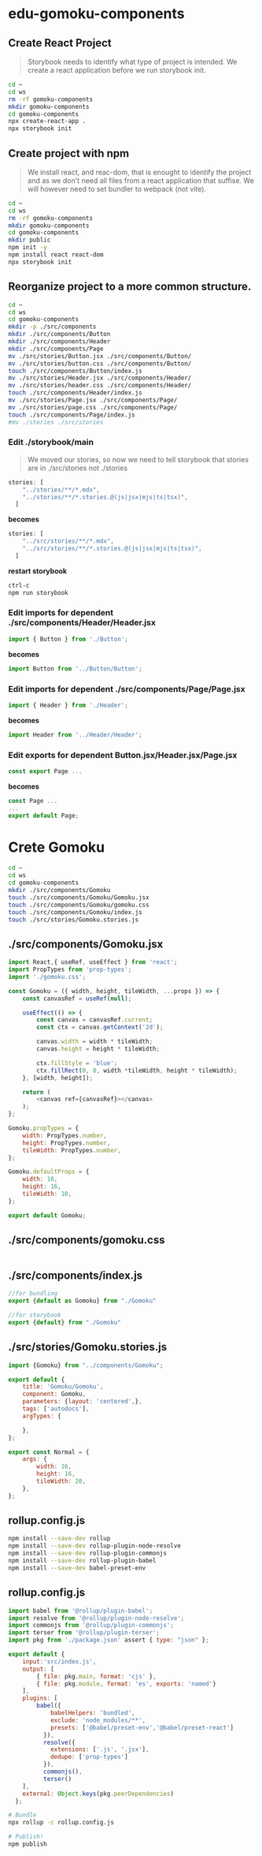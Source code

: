 # edu-gomoku-components

## Create React Project

> Storybook needs to identify what type of project is intended.
> We create a react application before we run storybook init.

```bash
cd ~
cd ws
rm -rf gomoku-components
mkdir gomoku-components
cd gomoku-components
npx create-react-app .
npx storybook init
```

## Create project with npm
> We install react, and reac-dom, that is enought to identify the project and
> as we don't need all files from a react application that suffise.
> We will however need to set bundler to webpack (not vite).

```bash
cd ~
cd ws
rm -rf gomoku-components
mkdir gomoku-components
cd gomoku-components
mkdir public
npm init -y
npm install react react-dom
npx storybook init
```

## Reorganize project to a more common structure.

```bash
cd ~
cd ws
cd gomoku-components
mkdir -p ./src/components
mkdir ./src/components/Button
mkdir ./src/components/Header
mkdir ./src/components/Page
mv ./src/stories/Button.jsx ./src/components/Button/
mv ./src/stories/button.css ./src/components/Button/
touch ./src/components/Button/index.js
mv ./src/stories/Header.jsx ./src/components/Header/
mv ./src/stories/header.css ./src/components/Header/
touch ./src/components/Header/index.js
mv ./src/stories/Page.jsx ./src/components/Page/
mv ./src/stories/page.css ./src/components/Page/
touch ./src/components/Page/index.js
#mv ./stories ./src/stories
```

### Edit ./storybook/main

> We moved our stories, so now we need to tell storybook that stories are in ./src/stories not ./stories

```js
stories: [
    "../stories/**/*.mdx",
    "../stories/**/*.stories.@(js|jsx|mjs|ts|tsx)",
  ]
```
**becomes**
```js
stories: [
    "../src/stories/**/*.mdx",
    "../src/stories/**/*.stories.@(js|jsx|mjs|ts|tsx)",
  ]
```
**restart storybook**
```bash
ctrl-c
npm run storybook
```

### Edit imports for dependent ./src/components/Header/Header.jsx

```js
import { Button } from './Button';
```
**becomes**
```js
import Button from '../Button/Button';
```

### Edit imports for dependent ./src/components/Page/Page.jsx

```js
import { Header } from './Header';
```
**becomes**
```js
import Header from '../Header/Header';
```

### Edit exports for dependent Button.jsx/Header.jsx/Page.jsx

```js
const export Page ...
```
**becomes**
```js
const Page ...
...
export default Page;
```

# Crete Gomoku

```bash
cd ~
cd ws
cd gomoku-components
mkdir ./src/components/Gomoku
touch ./src/components/Gomoku/Gomoku.jsx
touch ./src/components/Gomoku/gomoku.css
touch ./src/components/Gomoku/index.js
touch ./src/stories/Gomoku.stories.js
```

## ./src/components/Gomoku.jsx

```js
import React,{ useRef, useEffect } from 'react';
import PropTypes from 'prop-types';
import './gomoku.css';

const Gomoku = ({ width, height, tileWidth, ...props }) => {
    const canvasRef = useRef(null);

    useEffect(() => {
        const canvas = canvasRef.current;
        const ctx = canvas.getContext('2d');

        canvas.width = width * tileWidth;
        canvas.height = height * tileWidth;

        ctx.fillStyle = 'blue';
        ctx.fillRect(0, 0, width *tileWidth, height * tileWidth);
    }, [width, height]);

    return (
        <canvas ref={canvasRef}></canvas>
    );
};

Gomoku.propTypes = {
    width: PropTypes.number,
    height: PropTypes.number,
    tileWidth: PropTypes.number,
};

Gomoku.defaultProps = {
    width: 16,
    height: 16,
    tileWidth: 10,
};

export default Gomoku;
```

## ./src/components/gomoku.css

```js
```

## ./src/components/index.js

```js
//for bundling
export {default as Gomoku} from "./Gomoku"

//for storybook
export {default} from "./Gomoku"
```

## ./src/stories/Gomoku.stories.js

```js
import {Gomoku} from "../components/Gomoku";

export default {
    title: 'Gomoku/Gomoku',
    component: Gomoku,
    parameters: {layout: 'centered',},
    tags: ['autodocs'],
    argTypes: {

    },
};

export const Normal = {
    args: {
        width: 16,
        height: 16,
        tileWidth: 20,
    },
};
```
## rollup.config.js

```bash
npm install --save-dev rollup
npm install --save-dev rollup-plugin-node-resolve
npm install --save-dev rollup-plugin-commonjs
npm install --save-dev rollup-plugin-babel
npm install --save-dev babel-preset-env
```

## rollup.config.js

```js
import babel from '@rollup/plugin-babel';
import resolve from '@rollup/plugin-node-resolve';
import commonjs from '@rollup/plugin-commonjs';
import terser from '@rollup/plugin-terser';
import pkg from './package.json' assert { type: "json" };

export default {
    input:'src/index.js',
    output: [
        { file: pkg.main, format: 'cjs' },
        { file: pkg.module, format: 'es', exports: 'named'}
    ],
    plugins: [
        babel({
            babelHelpers: 'bundled',
            exclude: 'node_modules/**',
            presets: ['@babel/preset-env','@babel/preset-react']
          }),
          resolve({
            extensions: ['.js', '.jsx'],
            dedupe: ['prop-types']
          }),
          commonjs(),
          terser()
    ],
    external: Object.keys(pkg.peerDependencies)
  };
```

```bash
# Bundle
npx rollup -c rollup.config.js

# Publish!
npm publish
```

